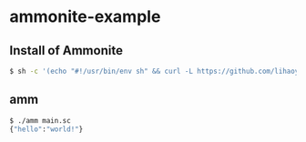 # ammonite-example

## Install of Ammonite

```sh
$ sh -c '(echo "#!/usr/bin/env sh" && curl -L https://github.com/lihaoyi/Ammonite/releases/download/1.6.9/2.13-1.6.9) > ./amm && chmod +x ./amm' && ./amm
```

## amm

```sh
$ ./amm main.sc
{"hello":"world!"}
```
